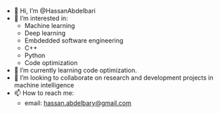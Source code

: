 - 👋 Hi, I’m @HassanAbdelbari
- 👀 I’m interested in:
  - Machine learning
  - Deep learning
  - Embdedded software engineering
  - C++
  - Python
  - Code optimization
- 🌱 I’m currently learning code optimization.
- 💞️ I’m looking to collaborate on research and development projects in machine intelligence
- 📫 How to reach me:
  - email: hassan.abdelbary@gmail.com

<!---
HassanAbdelbari/HassanAbdelbari is a ✨ special ✨ repository because its `README.md` (this file) appears on your GitHub profile.
You can click the Preview link to take a look at your changes.
--->
